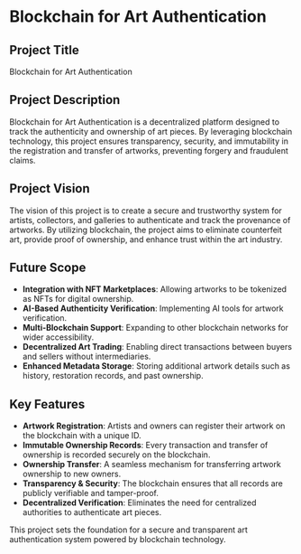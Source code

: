 # Blockchain for Art Authentication

## Project Title
Blockchain for Art Authentication

## Project Description
Blockchain for Art Authentication is a decentralized platform designed to track the authenticity and ownership of art pieces. By leveraging blockchain technology, this project ensures transparency, security, and immutability in the registration and transfer of artworks, preventing forgery and fraudulent claims.

## Project Vision
The vision of this project is to create a secure and trustworthy system for artists, collectors, and galleries to authenticate and track the provenance of artworks. By utilizing blockchain, the project aims to eliminate counterfeit art, provide proof of ownership, and enhance trust within the art industry.

## Future Scope
- **Integration with NFT Marketplaces**: Allowing artworks to be tokenized as NFTs for digital ownership.
- **AI-Based Authenticity Verification**: Implementing AI tools for artwork verification.
- **Multi-Blockchain Support**: Expanding to other blockchain networks for wider accessibility.
- **Decentralized Art Trading**: Enabling direct transactions between buyers and sellers without intermediaries.
- **Enhanced Metadata Storage**: Storing additional artwork details such as history, restoration records, and past ownership.

## Key Features
- **Artwork Registration**: Artists and owners can register their artwork on the blockchain with a unique ID.
- **Immutable Ownership Records**: Every transaction and transfer of ownership is recorded securely on the blockchain.
- **Ownership Transfer**: A seamless mechanism for transferring artwork ownership to new owners.
- **Transparency & Security**: The blockchain ensures that all records are publicly verifiable and tamper-proof.
- **Decentralized Verification**: Eliminates the need for centralized authorities to authenticate art pieces.

This project sets the foundation for a secure and transparent art authentication system powered by blockchain technology.

